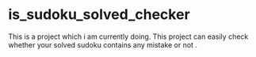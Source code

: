 # is_sudoku_solved_checker
This is a project which i am currently doing. This project can easily check whether your solved sudoku contains any mistake or not .
